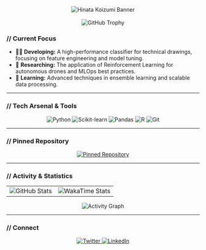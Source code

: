 <div align="center">
  <img src="ここにアップロードした画像のURLを挿入" alt="Hinata Koizumi Banner"/>
</div>

<br>

<div align="center">
  <img src="https://github-profile-trophy.vercel.app/?username=YourUsername&theme=radical&no-frame=true&no-bg=true&margin-w=4" alt="GitHub Trophy"/>
</div>

### // Current Focus
- 👨‍💻 **Developing:** A high-performance classifier for technical drawings, focusing on feature engineering and model tuning.
- 🔬 **Researching:** The application of Reinforcement Learning for autonomous drones and MLOps best practices.
- 🌱 **Learning:** Advanced techniques in ensemble learning and scalable data processing.

<hr>

### // Tech Arsenal & Tools
<p align="center">
  <img src="https://img.shields.io/badge/Python-61AFEF?style=for-the-badge&logo=python&logoColor=white" alt="Python"/>
  <img src="https://img.shields.io/badge/Scikit--Learn-61AFEF?style=for-the-badge&logo=scikit-learn&logoColor=white" alt="Scikit-learn"/>
  <img src="https.img.shields.io/badge/Pandas-61AFEF?style=for-the-badge&logo=pandas&logoColor=white" alt="Pandas"/>
  <img src="https.img.shields.io/badge/R-61AFEF?style=for-the-badge&logo=r&logoColor=white" alt="R"/>
  <img src="https.img.shields.io/badge/Git-61AFEF?style=for-the-badge&logo=git&logoColor=white" alt="Git"/>
</p>

<hr>

### // Pinned Repository
<div align="center">
  <a href="https://github.com/YourUsername/YourRepoName">
    <img src="https://github-readme-stats.vercel.app/api/pin/?username=YourUsername&repo=YourRepoName&theme=tokyonight&hide_border=true&title_color=61AFEF&icon_color=61AFEF&text_color=ABB2BF&bg_color=282c34" alt="Pinned Repository"/>
  </a>
</div>

<hr>

### // Activity & Statistics
<div align="center">
<table>
  <tr>
    <td valign="top">
      <img src="https://github-readme-stats.vercel.app/api?username=YourUsername&show_icons=true&theme=tokyonight&hide_border=true&count_private=true&title_color=61AFEF&icon_color=61AFEF&text_color=ABB2BF&bg_color=282c34" alt="GitHub Stats"/>
    </td>
    <td valign="top">
      <img src="https://github-readme-stats.vercel.app/api/wakatime?username=YourUsername&theme=tokyonight&hide_border=true&title_color=61AFEF&text_color=ABB2BF&bg_color=282c34" alt="WakaTime Stats"/>
    </td>
  </tr>
</table>
</div>
<div align="center">
  <img src="https://github-readme-activity-graph.vercel.app/graph?username=YourUsername&theme=react-dark&hide_border=true&area=true&line=61AFEF&point=FFFFFF&bg_color=282c34" alt="Activity Graph"/>
</div>

<hr>

### // Connect
<p align="center">
  <a href="https://twitter.com/YourTwitter" target="_blank">
    <img src="https://img.shields.io/badge/Twitter-61AFEF?style=for-the-badge&logo=twitter&logoColor=white" alt="Twitter"/>
  </a>
  <a href="https://www.linkedin.com/in/YourLinkedIn/" target="_blank">
    <img src="https://img.shields.io/badge/LinkedIn-61AFEF?style=for-the-badge&logo=linkedin&logoColor=white" alt="LinkedIn"/>
  </a>
</p>
